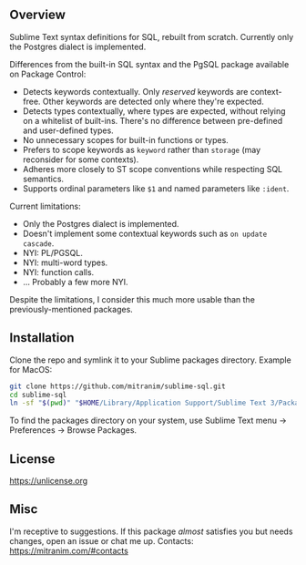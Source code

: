 ## Overview

Sublime Text syntax definitions for SQL, rebuilt from scratch. Currently only the Postgres dialect is implemented.

Differences from the built-in SQL syntax and the PgSQL package available on Package Control:

* Detects keywords contextually. Only _reserved_ keywords are context-free. Other keywords are detected only where they're expected.
* Detects types contextually, where types are expected, without relying on a whitelist of built-ins. There's no difference between pre-defined and user-defined types.
* No unnecessary scopes for built-in functions or types.
* Prefers to scope keywords as `keyword` rather than `storage` (may reconsider for some contexts).
* Adheres more closely to ST scope conventions while respecting SQL semantics.
* Supports ordinal parameters like `$1` and named parameters like `:ident`.

Current limitations:

* Only the Postgres dialect is implemented.
* Doesn't implement some contextual keywords such as `on update cascade`.
* NYI: PL/PGSQL.
* NYI: multi-word types.
* NYI: function calls.
* ... Probably a few more NYI.

Despite the limitations, I consider this much more usable than the previously-mentioned packages.

## Installation

Clone the repo and symlink it to your Sublime packages directory. Example for MacOS:

```sh
git clone https://github.com/mitranim/sublime-sql.git
cd sublime-sql
ln -sf "$(pwd)" "$HOME/Library/Application Support/Sublime Text 3/Packages/"
```

To find the packages directory on your system, use Sublime Text menu → Preferences → Browse Packages.

## License

https://unlicense.org

## Misc

I'm receptive to suggestions. If this package _almost_ satisfies you but needs changes, open an issue or chat me up. Contacts: https://mitranim.com/#contacts
